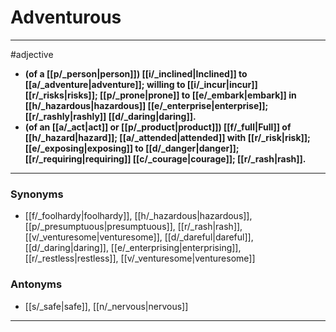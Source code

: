 # Adventurous
---
#adjective
- **(of a [[p/_person|person]]) [[i/_inclined|Inclined]] to [[a/_adventure|adventure]]; willing to [[i/_incur|incur]] [[r/_risks|risks]]; [[p/_prone|prone]] to [[e/_embark|embark]] in [[h/_hazardous|hazardous]] [[e/_enterprise|enterprise]]; [[r/_rashly|rashly]] [[d/_daring|daring]].**
- **(of an [[a/_act|act]] or [[p/_product|product]]) [[f/_full|Full]] of [[h/_hazard|hazard]]; [[a/_attended|attended]] with [[r/_risk|risk]]; [[e/_exposing|exposing]] to [[d/_danger|danger]]; [[r/_requiring|requiring]] [[c/_courage|courage]]; [[r/_rash|rash]].**
---
### Synonyms
- [[f/_foolhardy|foolhardy]], [[h/_hazardous|hazardous]], [[p/_presumptuous|presumptuous]], [[r/_rash|rash]], [[v/_venturesome|venturesome]], [[d/_dareful|dareful]], [[d/_daring|daring]], [[e/_enterprising|enterprising]], [[r/_restless|restless]], [[v/_venturesome|venturesome]]
### Antonyms
- [[s/_safe|safe]], [[n/_nervous|nervous]]
---
